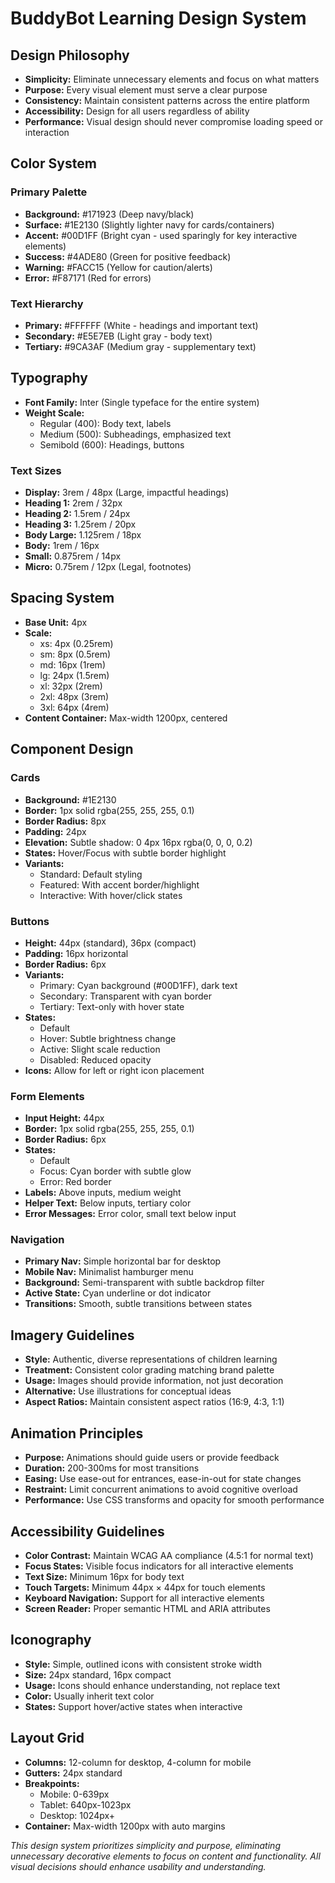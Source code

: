 # BuddyBot Learning Design System

## Design Philosophy
- **Simplicity:** Eliminate unnecessary elements and focus on what matters
- **Purpose:** Every visual element must serve a clear purpose
- **Consistency:** Maintain consistent patterns across the entire platform
- **Accessibility:** Design for all users regardless of ability
- **Performance:** Visual design should never compromise loading speed or interaction

## Color System

### Primary Palette
- **Background:** #171923 (Deep navy/black)
- **Surface:** #1E2130 (Slightly lighter navy for cards/containers)
- **Accent:** #00D1FF (Bright cyan - used sparingly for key interactive elements)
- **Success:** #4ADE80 (Green for positive feedback)
- **Warning:** #FACC15 (Yellow for caution/alerts)
- **Error:** #F87171 (Red for errors)

### Text Hierarchy
- **Primary:** #FFFFFF (White - headings and important text)
- **Secondary:** #E5E7EB (Light gray - body text)
- **Tertiary:** #9CA3AF (Medium gray - supplementary text)

## Typography
- **Font Family:** Inter (Single typeface for the entire system)
- **Weight Scale:**
  - Regular (400): Body text, labels
  - Medium (500): Subheadings, emphasized text
  - Semibold (600): Headings, buttons

### Text Sizes
- **Display:** 3rem / 48px (Large, impactful headings)
- **Heading 1:** 2rem / 32px
- **Heading 2:** 1.5rem / 24px
- **Heading 3:** 1.25rem / 20px
- **Body Large:** 1.125rem / 18px
- **Body:** 1rem / 16px
- **Small:** 0.875rem / 14px
- **Micro:** 0.75rem / 12px (Legal, footnotes)

## Spacing System
- **Base Unit:** 4px
- **Scale:**
  - xs: 4px (0.25rem)
  - sm: 8px (0.5rem)
  - md: 16px (1rem)
  - lg: 24px (1.5rem)
  - xl: 32px (2rem)
  - 2xl: 48px (3rem)
  - 3xl: 64px (4rem)
- **Content Container:** Max-width 1200px, centered

## Component Design

### Cards
- **Background:** #1E2130
- **Border:** 1px solid rgba(255, 255, 255, 0.1)
- **Border Radius:** 8px
- **Padding:** 24px
- **Elevation:** Subtle shadow: 0 4px 16px rgba(0, 0, 0, 0.2)
- **States:** Hover/Focus with subtle border highlight
- **Variants:**
  - Standard: Default styling
  - Featured: With accent border/highlight
  - Interactive: With hover/click states

### Buttons
- **Height:** 44px (standard), 36px (compact)
- **Padding:** 16px horizontal
- **Border Radius:** 6px
- **Variants:**
  - Primary: Cyan background (#00D1FF), dark text
  - Secondary: Transparent with cyan border
  - Tertiary: Text-only with hover state
- **States:**
  - Default
  - Hover: Subtle brightness change
  - Active: Slight scale reduction
  - Disabled: Reduced opacity
- **Icons:** Allow for left or right icon placement

### Form Elements
- **Input Height:** 44px
- **Border:** 1px solid rgba(255, 255, 255, 0.1)
- **Border Radius:** 6px
- **States:**
  - Default
  - Focus: Cyan border with subtle glow
  - Error: Red border
- **Labels:** Above inputs, medium weight
- **Helper Text:** Below inputs, tertiary color
- **Error Messages:** Error color, small text below input

### Navigation
- **Primary Nav:** Simple horizontal bar for desktop
- **Mobile Nav:** Minimalist hamburger menu
- **Background:** Semi-transparent with subtle backdrop filter
- **Active State:** Cyan underline or dot indicator
- **Transitions:** Smooth, subtle transitions between states

## Imagery Guidelines
- **Style:** Authentic, diverse representations of children learning
- **Treatment:** Consistent color grading matching brand palette
- **Usage:** Images should provide information, not just decoration
- **Alternative:** Use illustrations for conceptual ideas
- **Aspect Ratios:** Maintain consistent aspect ratios (16:9, 4:3, 1:1)

## Animation Principles
- **Purpose:** Animations should guide users or provide feedback
- **Duration:** 200-300ms for most transitions
- **Easing:** Use ease-out for entrances, ease-in-out for state changes
- **Restraint:** Limit concurrent animations to avoid cognitive overload
- **Performance:** Use CSS transforms and opacity for smooth performance

## Accessibility Guidelines
- **Color Contrast:** Maintain WCAG AA compliance (4.5:1 for normal text)
- **Focus States:** Visible focus indicators for all interactive elements
- **Text Size:** Minimum 16px for body text
- **Touch Targets:** Minimum 44px × 44px for touch elements
- **Keyboard Navigation:** Support for all interactive elements
- **Screen Reader:** Proper semantic HTML and ARIA attributes

## Iconography
- **Style:** Simple, outlined icons with consistent stroke width
- **Size:** 24px standard, 16px compact
- **Usage:** Icons should enhance understanding, not replace text
- **Color:** Usually inherit text color
- **States:** Support hover/active states when interactive

## Layout Grid
- **Columns:** 12-column for desktop, 4-column for mobile
- **Gutters:** 24px standard
- **Breakpoints:**
  - Mobile: 0-639px
  - Tablet: 640px-1023px
  - Desktop: 1024px+
- **Container:** Max-width 1200px with auto margins

*This design system prioritizes simplicity and purpose, eliminating unnecessary decorative elements to focus on content and functionality. All visual decisions should enhance usability and understanding.*